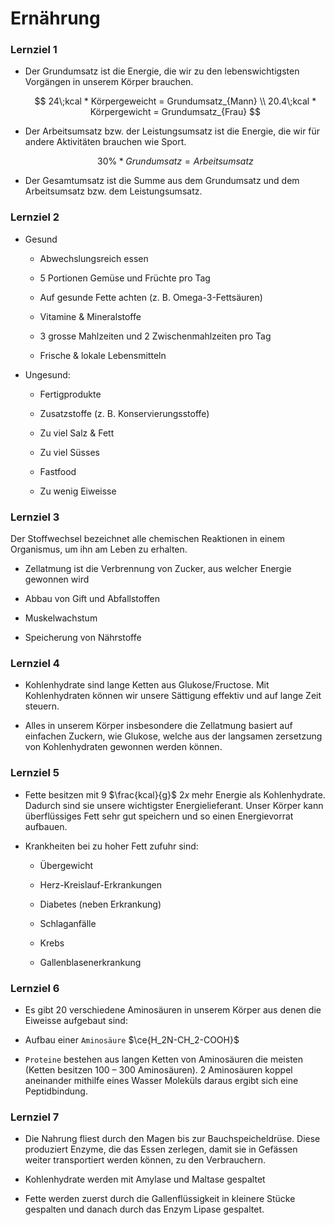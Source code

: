 # Ernährung

### Lernziel 1

- Der Grundumsatz ist die Energie, die wir zu den lebenswichtigsten Vorgängen in unserem Körper brauchen. 
  
  $$
  24\;kcal * Körpergeweicht = Grundumsatz_{Mann} \\
20.4\;kcal * Körpergewicht = Grundumsatz_{Frau}
  $$

- Der Arbeitsumsatz bzw. der Leistungsumsatz ist die Energie, die wir für andere Aktivitäten brauchen wie Sport. 
  
  $$
  30\% * Grundumsatz = Arbeitsumsatz
  $$

- Der Gesamtumsatz ist die Summe aus dem Grundumsatz und dem Arbeitsumsatz bzw. dem Leistungsumsatz.

### Lernziel 2

- Gesund
  
  - Abwechslungsreich essen
  
  - 5 Portionen Gemüse und Früchte pro Tag
  
  - Auf gesunde Fette achten (z. B. Omega-3-Fettsäuren)  
  
  - Vitamine & Mineralstoffe
  
  - 3 grosse Mahlzeiten und 2 Zwischenmahlzeiten pro Tag
  
  - Frische & lokale Lebensmitteln 

- Ungesund:
  
  - Fertigprodukte
  
  - Zusatzstoffe (z. B. Konservierungsstoffe)
  
  - Zu viel Salz & Fett
  
  - Zu viel Süsses 
  
  - Fastfood
  
  - Zu wenig Eiweisse

### Lernziel 3

Der Stoffwechsel bezeichnet alle chemischen Reaktionen in einem Organismus, um ihn am Leben zu erhalten.

- Zellatmung ist die Verbrennung von Zucker, aus welcher Energie gewonnen wird

- Abbau von Gift und Abfallstoffen

- Muskelwachstum

- Speicherung von Nährstoffe

### Lernziel 4

- Kohlenhydrate sind lange Ketten aus Glukose/Fructose. Mit Kohlenhydraten können wir unsere Sättigung effektiv und auf lange Zeit steuern.

- Alles in unserem Körper insbesondere die Zellatmung basiert auf einfachen Zuckern, wie Glukose, welche aus der langsamen zersetzung von Kohlenhydraten gewonnen werden können.

### Lernziel 5

- Fette besitzen mit 9 $\frac{kcal}{g}$ $2x$ mehr Energie als Kohlenhydrate. Dadurch sind sie unsere wichtigster Energielieferant. Unser Körper kann überflüssiges Fett sehr gut speichern und so einen Energievorrat aufbauen.

- Krankheiten bei zu hoher Fett zufuhr sind:
  
  - Übergewicht
  
  - Herz-Kreislauf-Erkrankungen
  
  - Diabetes (neben Erkrankung)
  
  - Schlaganfälle
  
  - Krebs
  
  - Gallenblasenerkrankung

### Lernziel 6

- Es gibt 20 verschiedene Aminosäuren in unserem Körper aus denen die Eiweisse aufgebaut sind:

- Aufbau einer `Aminosäure` $\ce{H_2N-CH_2-COOH}$

- `Proteine` bestehen aus langen Ketten von Aminosäuren die meisten (Ketten besitzen 100 – 300 Aminosäuren). 2 Aminosäuren koppel aneinander mithilfe eines Wasser Moleküls daraus ergibt sich eine Peptidbindung.

### Lernziel 7

- Die Nahrung fliest durch den Magen bis zur Bauchspeicheldrüse. Diese produziert Enzyme, die das Essen zerlegen, damit sie in Gefässen weiter transportiert werden können, zu den Verbrauchern.

- Kohlenhydrate werden mit Amylase und Maltase gespaltet

- Fette werden zuerst durch die Gallenflüssigkeit in kleinere Stücke gespalten und danach durch das Enzym Lipase gespaltet.


